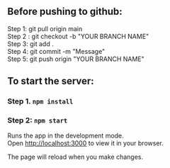 ## Before pushing to github:

Step 1: git pull origin main\
 Step 2 : git checkout -b "YOUR BRANCH NAME"\
 Step 3: git add .\
 Step 4: git commit -m "Message"\
 Step 5: git push origin "YOUR BRANCH NAME"

## To start the server:

### Step 1. `npm install`

### Step 2: `npm start`

Runs the app in the development mode.\
Open [http://localhost:3000](http://localhost:3000) to view it in your browser.

The page will reload when you make changes.
